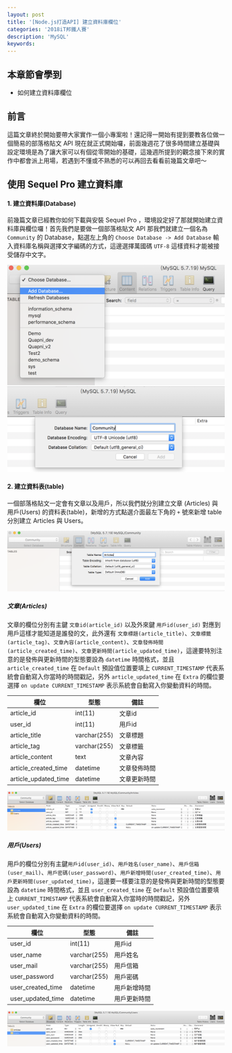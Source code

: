 ```yaml
---
layout: post
title: '[Node.js打造API] 建立資料庫欄位'
categories: '2018iT邦鐵人賽'
description: 'MySQL'
keywords: 
---
```


## 本章節會學到
- 如何建立資料庫欄位 


## 前言
這篇文章終於開始要帶大家實作一個小專案啦！還記得一開始有提到要教各位做一個簡易的部落格貼文 API 現在就正式開始囉，前面幾週花了很多時間建立基礎與設定環境是為了讓大家可以有個從零開始的基礎，這幾週所提到的觀念接下來的實作中都會派上用場，若遇到不懂或不熟悉的可以再回去看看前幾篇文章吧～

## 使用 Sequel Pro 建立資料庫
#### 1. 建立資料庫(Database)
前幾篇文章已經教你如何下載與安裝 Sequel Pro ，環境設定好了那就開始建立資料庫與欄位囉！首先我們是要做一個部落格貼文 API 那我們就建立一個名為 `Community` 的 Database，點選左上角的 `Choose Database -> Add Database` 輸入資料庫名稱與選擇文字編碼的方式，這邊選擇萬國碼 `UTF-8` 這樣資料才能被接受儲存中文字。

<img src="/images/posts/it2018/img1061231-1.png">
<img src="/images/posts/it2018/img1061231-2.png">

#### 2. 建立資料表(table)
一個部落格貼文一定會有文章以及用戶，所以我們就分別建立文章 (Articles) 與 用戶(Users) 的資料表(table)，新增的方式點選介面最左下角的 `+` 號來新增 table 分別建立 Articles 與 Users。

<img src="/images/posts/it2018/img1061231-3.png">

##### 文章(Articles)   

文章的欄位分別有主鍵 `文章id(article_id)` 以及外來鍵 `用戶id(user_id)` 對應到用戶這樣才能知道是誰發的文，此外還有 `文章標題(article_title)`、`文章標籤(article_tag)`、`文章內容(article_content)`、`文章發佈時間(article_created_time)`、`文章更新時間(article_updated_time)`，這邊要特別注意的是發佈與更新時間的型態要設為 `datetime` 時間格式，並且 `article_created_time` 在 `Default` 預設值位置要填上 `CURRENT_TIMESTAMP` 代表系統會自動寫入你當時的時間戳記，另外 `article_updated_time` 在 `Extra` 的欄位要選擇 `on update CURRENT_TIMESTAMP` 表示系統會自動寫入你變動資料的時間。               

|欄位     |型態   |備註  |
| --- | ----- | ---- |
article_id|int(11)|文章id
user_id|int(11)|用戶id
article_title|varchar(255)|文章標題
article_tag|varchar(255)|文章標籤
article_content|text|文章內容
article_created_time|datetime|文章發佈時間
article_updated_time|datetime|文章更新時間

<img src="/images/posts/it2018/img1061231-4.png">

##### 用戶(Users)  

用戶的欄位分別有主鍵`用戶id(user_id)`、`用戶姓名(user_name)`、`用戶信箱(user_mail)`、`用戶密碼(user_password)`、`用戶新增時間(user_created_time)`、`用戶更新時間(user_updated_time)`，這邊要一樣要注意的是發佈與更新時間的型態要設為 `datetime` 時間格式，並且 `user_created_time` 在 `Default` 預設值位置要填上 `CURRENT_TIMESTAMP` 代表系統會自動寫入你當時的時間戳記，另外 `user_updated_time` 在 `Extra` 的欄位要選擇 `on update CURRENT_TIMESTAMP` 表示系統會自動寫入你變動資料的時間。               

|欄位     |型態   |備註  |
| --- | ----- | ---- |
user_id|int(11)|用戶id
user_name|varchar(255)|用戶姓名
user_mail|varchar(255)|用戶信箱
user_password|varchar(255)|用戶密碼
user_created_time|datetime|用戶新增時間
user_updated_time|datetime|用戶更新時間

<img src="/images/posts/it2018/img1061231-5.png">
